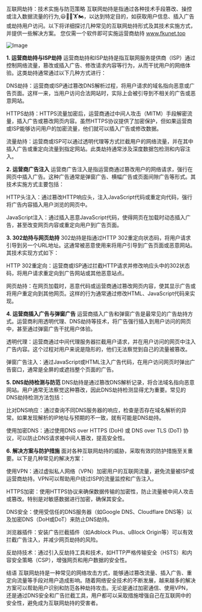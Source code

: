 互联网劫持：技术实施与防范策略
互联网劫持是指通过各种技术手段篡改、操控或注入数据流量的行为,😃🏈🏈🏋️🏍️，以达到特定目的，如获取用户信息、插入广告或劫持用户访问。以下将详细探讨几种常见的互联网劫持形式及其技术实施方式，并提供一些解决方案。
您仅需一个软件即可实施运营商劫持 www.fkunet.top

![Image](https://github.com/user-attachments/assets/7caeb772-f87d-43b0-ba69-2ca7d96a682a)

**1. 运营商劫持与ISP劫持**
运营商劫持和ISP劫持是指互联网服务提供商（ISP）通过控制网络流量，篡改或插入广告、修改请求内容等行为，从而干扰用户的网络体验。这类劫持通常通过以下几种方式进行：

DNS劫持：运营商或ISP通过篡改DNS解析过程，将用户请求的域名指向恶意或广告页面。这样一来，当用户访问合法网站时，实际上会被引导到不相关的广告或恶意网站。

HTTPS劫持：HTTPS流量加密后，运营商通过中间人攻击（MITM）手段解密流量，插入广告或篡改网页内容。虽然HTTPS协议提供了加密保护，但如果运营商或ISP能够访问用户的加密流量，他们就可以插入广告或修改数据。

流量劫持：运营商或ISP可以通过透明代理等方式拦截用户的网络流量，并在其中插入广告或重定向流量到指定网站。此类劫持通常涉及深度数据包检测和内容注入。

**2. 运营商广告注入**
运营商广告注入是指运营商通过篡改用户的网络请求，强行在网页中插入广告。这种广告通常是弹窗广告、横幅广告或页面间隙广告等形式。其技术实施方式主要包括：

HTTP头注入：通过篡改HTTP响应头，注入JavaScript代码或重定向代码，强行将广告内容插入用户浏览的网页中。

JavaScript注入：通过插入恶意JavaScript代码，使得网页在加载时动态插入广告，甚至改变网页内容或重定向用户到广告页面。

**3. 302劫持与网页劫持**
302劫持是指通过HTTP 302重定向状态码，将用户请求引导到另一个URL地址。这通常被恶意使用来将用户引导到广告页面或恶意网站。其技术实现方式如下：

HTTP 302重定向：运营商或ISP通过拦截HTTP请求并修改响应头中的302状态码，将用户请求重定向到广告网站或其他恶意站点。

网页劫持：在网页加载时，恶意代码或运营商通过篡改网页内容，使其显示广告或将用户重定向到其他网页。这样的行为通常通过修改HTML、JavaScript代码来实现。

**4. 运营商插入广告与弹窗广告**
运营商插入广告和弹窗广告是最常见的广告劫持方式。运营商利用透明代理、DNS劫持等技术，将广告强行插入到用户访问的网页中，甚至通过弹窗广告干扰用户体验。

透明代理：运营商通过中间代理服务器拦截用户请求，并在用户访问的网页中注入广告内容。这个过程对用户来说是隐形的，他们无法察觉到自己的流量被篡改。

弹窗广告注入：通过JavaScript或HTML注入广告代码，在用户访问网页时弹出广告窗口，通常是全屏的或遮挡整个页面的广告。

**5. DNS劫持检测与防范**
DNS劫持是通过篡改DNS解析记录，将合法域名指向恶意网站。用户通常无法察觉这种篡改，因此DNS劫持检测显得尤为重要。常见的DNS劫持检测方法包括：

比对DNS响应：通过查询不同DNS服务器的响应，检查是否存在域名解析的异常。如果发现解析的IP地址与预期的不一致，就有可能是DNS劫持。

使用加密DNS：通过使用DNS over HTTPS (DoH) 或 DNS over TLS (DoT) 协议，可以防止DNS请求被中间人篡改，提高安全性。

**6. 解决方案与防护措施**
面对各种互联网劫持的威胁，采取有效的防护措施至关重要。以下是几种常见的解决方案：

使用VPN：通过虚拟私人网络（VPN）加密用户的互联网流量，避免流量被ISP或运营商劫持。VPN可以帮助用户绕过ISP的流量监控和广告注入。

HTTPS加密：使用HTTPS协议来确保数据传输的加密性，防止流量被中间人攻击或篡改。特别是对敏感数据进行加密，确保其安全。

DNS安全：使用受信任的DNS服务器（如Google DNS、Cloudflare DNS等）以及加密DNS（DoH或DoT）来防止DNS劫持。

浏览器插件：安装广告拦截插件（如Adblock Plus、uBlock Origin等）可以有效拦截广告注入，并减少网页劫持的风险。

反劫持技术：通过引入反劫持工具和技术，如HTTP严格传输安全（HSTS）和内容安全策略（CSP），增强网页和用户数据的安全性。

结语
互联网劫持是一种常见的网络攻击方式，能够通过篡改流量、插入广告、重定向流量等手段对用户造成影响。随着网络安全技术的不断发展，越来越多的解决方案可以帮助用户识别和防范各种劫持攻击。无论是通过加密通信、使用VPN，还是通过DNS安全和广告拦截工具，用户都可以采取措施增强自己在互联网中的安全性，避免成为互联网劫持的受害者。